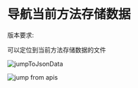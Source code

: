 # 导航当前方法存储数据

版本要求: <Badge text="2023.1.3" />

可以定位到当前方法存储数据的文件

![jumpToJsonData](/img/2023.1.3/jumpToJsonData.png)

![jump from apis](/img/2023.1.3/listJump2JsonData_zh.png)
